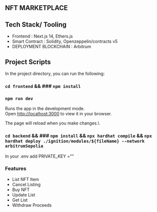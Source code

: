 ## NFT MARKETPLACE

## Tech Stack/ Tooling
- Frontend : Next.js 14, Ethers.js
- Smart Contract : Solidity, Openzeppelin/contracts v5
- DEPLOYMENT BLOCKCHAIN : Arbitrum

## Project Scripts

In the project directory, you can run the following:
### `cd frontend` &&  ### `npm install`


### `npm run dev`

Runs the app in the development mode.\
Open [http://localhost:3000](http://localhost:3000) to view it in your browser.

The page will reload when you make changes.\


### `cd backend` && ### `npm install` && `npx hardhat compile` && `npx hardhat deploy ./ignition/modules/${fileName} --network arbitrumSepolia` 

In your .env add PRIVATE_KEY ="<walletprivatekey>"

### Features
- List NFT Item
- Cancel Listing
- Buy NFT
- Update List
- Get List
- Withdraw Proceeds